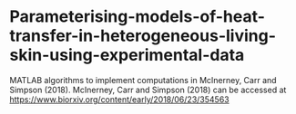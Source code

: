 # Parameterising-models-of-heat-transfer-in-heterogeneous-living-skin-using-experimental-data
MATLAB algorithms to implement computations in McInerney, Carr and Simpson (2018). 
McInerney, Carr and Simpson (2018) can be accessed at https://www.biorxiv.org/content/early/2018/06/23/354563
